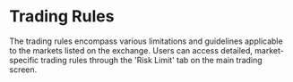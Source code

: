 # Trading Rules

The trading rules encompass various limitations and guidelines applicable to the markets listed on the exchange. Users can access detailed, market-specific trading rules through the 'Risk Limit' tab on the main trading screen.

